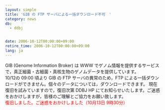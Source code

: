 ```yaml
---
layout: simple
title: 'GIB の FTP サーバによる一括ダウンロード不可　'
category: news
db:
  - ddbj


date: 2006-10-12T00:00:00+09:00
retire_time: 2006-10-12T00:00:00+09:00
lang: ja
---
```


GIB (Genome Information Broker) は WWW でゲノム情報を提供するサービスで，真正細菌・古細菌・真核生物のゲノムデータを提供しています。<br>10/12の 09:00 頃より GIB の FTP サーバの異常のため，FTP による一括ダウンロードができません。個々のデータについては，ダウンロードできます。 現在復旧を試みていますので，復旧次第 DDBJ HP にてお知らせいたします。ご迷惑をおかけしますが，皆様のご理解とご協力をお願い致します。<br>
<font color="#ff0000">復旧しました。ご迷惑をおかけしました（10月13日 9時30分）</font>
